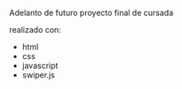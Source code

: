 Adelanto de futuro proyecto final de cursada

realizado con:

- html
- css
- javascript
- swiper.js
